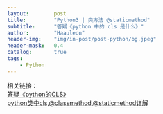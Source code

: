 ```yaml
---
layout:        post
title:         "Python3 | 类方法 @staticmethod"
subtitle:      "答疑《python 中的 cls 是什么》"
author:        "Haauleon"
header-img:    "img/in-post/post-python/bg.jpeg"
header-mask:   0.4
catalog:       true
tags:
    - Python
---
```


相关链接：    
[答疑《python的CLS》](https://cloud.tencent.com/developer/article/1510534)     
[python类中cls,@classmethod,@staticmethod详解](https://www.cnblogs.com/dsprain/p/14201998.html)
